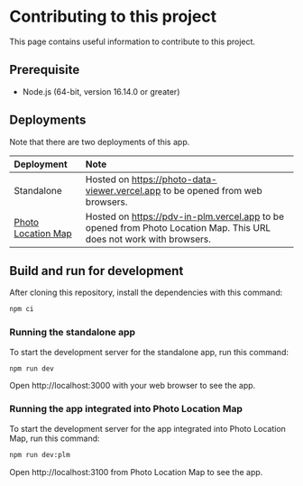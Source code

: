 # Contributing to this project

This page contains useful information to contribute to this project.

## Prerequisite

- Node.js (64-bit, version 16.14.0 or greater)

## Deployments

Note that there are two deployments of this app.

| Deployment              | Note                                                                                                                |
| :---------------------- | :------------------------------------------------------------------------------------------------------------------ |
| Standalone              | Hosted on https://photo-data-viewer.vercel.app to be opened from web browsers.                                      |
| [Photo Location Map][1] | Hosted on https://pdv-in-plm.vercel.app to be opened from Photo Location Map. This URL does not work with browsers. |

[1]: https://github.com/TomoyukiAota/photo-location-map

## Build and run for development

After cloning this repository, install the dependencies with this command:

```bash
npm ci
```

### Running the standalone app

To start the development server for the standalone app, run this command:

```bash
npm run dev
```

Open http://localhost:3000 with your web browser to see the app.

### Running the app integrated into Photo Location Map

To start the development server for the app integrated into Photo Location Map, run this command:

```bash
npm run dev:plm
```

Open http://localhost:3100 from Photo Location Map to see the app.
